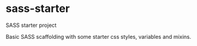 # sass-starter
SASS starter project

Basic SASS scaffolding with some starter css styles, variables and mixins.